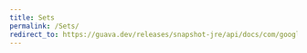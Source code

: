 ```yaml
---
title: Sets
permalink: /Sets/
redirect_to: https://guava.dev/releases/snapshot-jre/api/docs/com/google/common/collect/Sets.html
---
```

